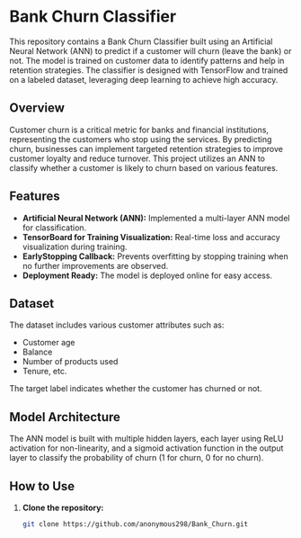 # Bank Churn Classifier

This repository contains a Bank Churn Classifier built using an Artificial Neural Network (ANN) to predict if a customer will churn (leave the bank) or not. The model is trained on customer data to identify patterns and help in retention strategies. The classifier is designed with TensorFlow and trained on a labeled dataset, leveraging deep learning to achieve high accuracy.

## Overview

Customer churn is a critical metric for banks and financial institutions, representing the customers who stop using the services. By predicting churn, businesses can implement targeted retention strategies to improve customer loyalty and reduce turnover. This project utilizes an ANN to classify whether a customer is likely to churn based on various features.

## Features

- **Artificial Neural Network (ANN):** Implemented a multi-layer ANN model for classification.
- **TensorBoard for Training Visualization:** Real-time loss and accuracy visualization during training.
- **EarlyStopping Callback:** Prevents overfitting by stopping training when no further improvements are observed.
- **Deployment Ready:** The model is deployed online for easy access.

## Dataset

The dataset includes various customer attributes such as:
- Customer age
- Balance
- Number of products used
- Tenure, etc.

The target label indicates whether the customer has churned or not.

## Model Architecture

The ANN model is built with multiple hidden layers, each layer using ReLU activation for non-linearity, and a sigmoid activation function in the output layer to classify the probability of churn (1 for churn, 0 for no churn).

## How to Use

1. **Clone the repository:**

   ```bash
   git clone https://github.com/anonymous298/Bank_Churn.git
